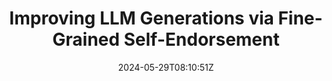 ---
title: "Improving LLM Generations via Fine-Grained Self-Endorsement"
authors:
- Ante Wang
- Linfeng Song
- Baolin Peng
- Lifeng Jin
- Ye Tian
- Haitao Mi
- Jinsong Su
- Dong Yu
author_notes:
- 
- "通讯作者"
- 
- 
- 
- 
- "通讯作者"
- 
date: "2024-05-29T08:10:51Z"
publishDate: "2025-05-29T08:10:51Z"
publication_types: [大模型推理]
publication: "**In Proc. of ACL 2024 findings.**"
---